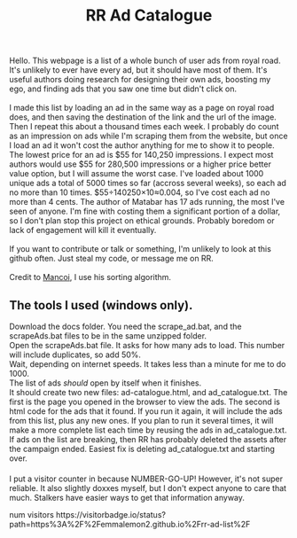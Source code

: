 <header>

# RR Ad Catalogue

</header>

Hello. This webpage is a list of a whole bunch of user ads from royal road. It's unlikely to ever have every ad, but it should have most of them. It's useful authors doing research for designing their own ads, boosting my ego, and finding ads that you saw one time but didn't click on.
<br>
<br>
I made this list by loading an ad in the same way as a page on royal road does, and then saving the destination of the link and the url of the image. Then I repeat this about a thousand times each week. I probably do count as an impression on ads while I'm scraping them from the website, but once I load an ad it won't cost the author anything for me to show it to people. The lowest price for an ad is $55 for 140,250 impressions. I expect most authors would use $55 for 280,500 impressions or a higher price better value option, but I will assume the worst case. I've loaded about 1000 unique ads a total of 5000 times so far (accross several weeks), so each ad no more than 10 times. $55÷140250×10≈0.004, so I've cost each ad no more than 4 cents. The author of Matabar has 17 ads running, the most I've seen of anyone. I'm fine with costing them a significant portion of a dollar, so I don't plan stop this project on ethical grounds. Probably boredom or lack of engagement will kill it eventually.
<br>
<br>
If you want to contribute or talk or something, I'm unlikely to look at this github often. Just steal my code, or message me on RR.
<br>
<br>
Credit to <a href="https://gist.github.com/mancoi/297f7e05fc0663ce8bcf6aab1ea4cad3">Mancoi</a>, I use his sorting algorithm.

<h2>
  The tools I used (windows only).
</h2>
Download the docs folder. You need the scrape_ad.bat, and the scrapeAds.bat files to be in the same unzipped folder. <br>
Open the scrapeAds.bat file. It asks for how many ads to load. This number will include duplicates, so add 50%. <br>
Wait, depending on internet speeds. It takes less than a minute for me to do 1000.<br>
The list of ads <i>should</i> open by itself when it finishes.
<br>
It should create two new files: ad-catalogue.html, and ad_catalogue.txt. The first is the page you opened in the browser to view the ads. The second is html code for the ads that it found. If you run it again, it will include the ads from this list, plus any new ones. If you plan to run it several times, it will make a more complete list each time by reusing the ads in ad_catalogue.txt. If ads on the list are breaking, then RR has probably deleted the assets after the campaign ended. Easiest fix is deleting ad_catalogue.txt and starting over.
 <h4> </h4>

 I put a visitor counter in because NUMBER-GO-UP! However, it's not super reliable. It also slightly doxxes myself, but I don't expect anyone to care that much. Stalkers have easier ways to get that information anyway.
<p>num visitors https://visitorbadge.io/status?path=https%3A%2F%2Femmalemon2.github.io%2Frr-ad-list%2F</p>
